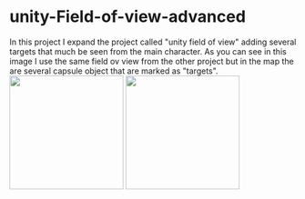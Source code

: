# unity-Field-of-view-advanced

In this project I expand the project called "unity field of view"  adding several targets that much be seen from the main character.
As you can see in this image I use the same field ov view from the other project but in the map the are several capsule object that are marked as "targets".
<img src="https://github.com/lm17918/unity-Field-of-view-advanced/blob/master/example%201.PNG" width="200"> <img src="https://github.com/lm17918/unity-Field-of-view-advanced/blob/master/example%202.PNG" width="200"> 








